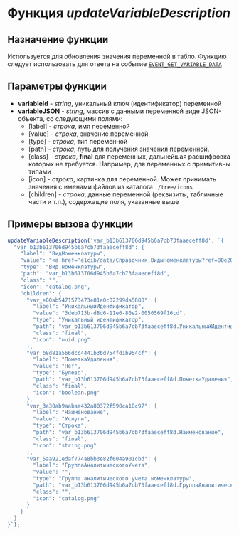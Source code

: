 # Функция *updateVariableDescription*

## Назначение функции

Используется для обновления значения переменной в табло. Функцию следует использовать для ответа на событие [`EVENT_GET_VARIABLE_DATA`](get_var_data_event.md)

## Параметры функции

* **variableId** - *string*, уникальный ключ (идентификатор) переменной
* **variableJSON** - *string*, массив с данными переменной виде JSON-объекта, со следующими полями:
  * [label] - *строка*, имя переменной
  * [value] - *строка*, значение переменной
  * [type] - *строка*, тип переменной
  * [path] - *строка*, путь для получения значения переменной.
  * [class] - *строка*, **final** для переменных, дальнейшая расшифровка которых не требуется. Например, для переменных с примитивны типами
  * [icon] - *строка*, картинка для переменной. Может принимать значения с именами файлов из каталога `./tree/icons`
  * [children] - *строка*, данные переменной (реквизиты, табличные части и т.п.), содержащие поля, указанные выше
	
## Примеры вызова функции

```javascript
updateVariableDescription('var_b13b613706d945b6a7cb73faaeceff8d', `{
  "var_b13b613706d945b6a7cb73faaeceff8d": {
    "label": "ВидНоменклатуры",
    "value": "<a href='e1cib/data/Справочник.ВидыНоменклатуры?ref=80e20050569f16cd11e6d8d63deb713b'>Услуги</a>",
    "type": "Вид номенклатуры",
    "path": "var_b13b613706d945b6a7cb73faaeceff8d",
    "class": "",
    "icon": "catalog.png",
    "children": {
      "var_e00ab5471573473e81a0c02299da5880": {
        "label": "УникальныйИдентификатор",
        "value": "3deb713b-d8d6-11e6-80e2-0050569f16cd",
        "type": "Уникальный идентификатор",
        "path": "var_b13b613706d945b6a7cb73faaeceff8d.УникальныйИдентификатор",
        "class": "final",
        "icon": "uuid.png"
      },
      "var_b8d81a566dcc4441b3bd754fd1b954cf": {
        "label": "ПометкаУдаления",
        "value": "Нет",
        "type": "Булево",
        "path": "var_b13b613706d945b6a7cb73faaeceff8d.ПометкаУдаления",
        "class": "final",
        "icon": "boolean.png"
      },
      "var_3a30ab9aabaa432a80372f590ca10c97": {
        "label": "Наименование",
        "value": "Услуги",
        "type": "Строка",
        "path": "var_b13b613706d945b6a7cb73faaeceff8d.Наименование",
        "class": "final",
        "icon": "string.png"
      },
      "var_5aa921edaf774a8bb3e82f604a901cbd": {
        "label": "ГруппаАналитическогоУчета",
        "value": "",
        "type": "Группа аналитического учета номенклатуры",
        "path": "var_b13b613706d945b6a7cb73faaeceff8d.ГруппаАналитическогоУчета",
        "class": "",
        "icon": "catalog.png"
      }
    }
  }
}`);
```